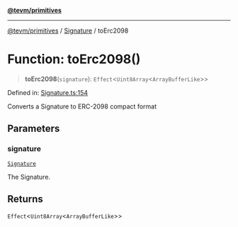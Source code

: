 [**@tevm/primitives**](../../../README.md)

***

[@tevm/primitives](../../../globals.md) / [Signature](../README.md) / toErc2098

# Function: toErc2098()

> **toErc2098**(`signature`): `Effect`\<`Uint8Array`\<`ArrayBufferLike`\>\>

Defined in: [Signature.ts:154](https://github.com/evmts/tevm-monorepo/blob/main/packages/primitives/src/Signature.ts#L154)

Converts a Signature to ERC-2098 compact format

## Parameters

### signature

[`Signature`](../interfaces/Signature.md)

The Signature.

## Returns

`Effect`\<`Uint8Array`\<`ArrayBufferLike`\>\>
